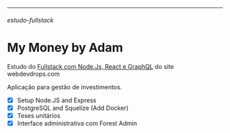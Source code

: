 -----
###### estudo-fullstack

# My Money by Adam

Estudo do [Fullstack com Node.Js, React e GraphQL](https://www.webdevdrops.com/fullstack-node-react-graphql-introducao-2c2f18c757c4/) do site webdevdrops.com

Aplicação para gestão de investimentos.

- [x] Setup Node.JS and Express
- [x] PostgreSQL and Squelize (Add Docker)
- [x] Teses unitários
- [x] Interface administrativa com Forest Admin